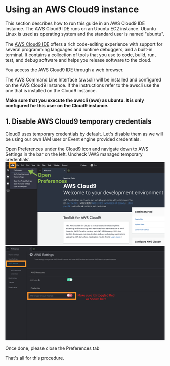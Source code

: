 # Using an AWS Cloud9 instance
This section describes how to run this guide in an AWS Cloud9 IDE instance. The AWS Cloud9 IDE runs on an Ubuntu EC2 instance. Ubuntu Linux is used as operating system and the standard user is named "ubuntu".

The [AWS Cloud9 IDE](https://aws.amazon.com/cloud9/) offers a rich code-editing experience with support for several programming languages and runtime debuggers, and a built-in terminal. It contains a collection of tools that you use to code, build, run, test, and debug software and helps you release software to the cloud.

You access the AWS Cloud9 IDE through a web browser.

The AWS Command Line Interface (awscli) will be installed and configured on the AWS Cloud9 Instance. If the instructions refer to the awscli use the one that is installed on the Cloud9 instance.

**Make sure that you execute the awscli (aws) as ubuntu. It is only configured for this user on the Cloud9 instance.**

## 1. Disable AWS Cloud9 temporary credentials
Cloud9 uses temporary credentials by default. Let's disable them as we will be using our own IAM user or Event engine provided credentials.

Open Preferences under the Cloud9 icon and navigate down to AWS Settings in the bar on the left.
Uncheck 'AWS managed temporary credentials'.
![Uncheck](./asset/cloud9-open-preferences.png)
![Disable](./asset/cloud9-disable-temp-credentials.png)

Once done, please close the Preferences tab

That's all for this procedure.